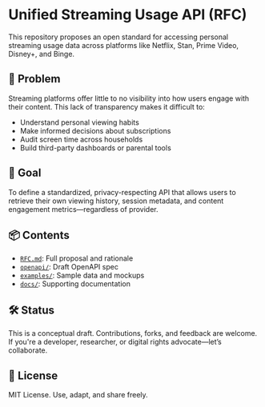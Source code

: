# Unified Streaming Usage API (RFC)

This repository proposes an open standard for accessing personal streaming usage data across platforms like Netflix, Stan, Prime Video, Disney+, and Binge.

## 🚨 Problem

Streaming platforms offer little to no visibility into how users engage with their content. This lack of transparency makes it difficult to:

- Understand personal viewing habits
- Make informed decisions about subscriptions
- Audit screen time across households
- Build third-party dashboards or parental tools

## 🎯 Goal

To define a standardized, privacy-respecting API that allows users to retrieve their own viewing history, session metadata, and content engagement metrics—regardless of provider.

## 📦 Contents

- [`RFC.md`](RFC.md): Full proposal and rationale
- [`openapi/`](openapi/): Draft OpenAPI spec
- [`examples/`](examples/): Sample data and mockups
- [`docs/`](docs/): Supporting documentation

## 🛠️ Status

This is a conceptual draft. Contributions, forks, and feedback are welcome. If you're a developer, researcher, or digital rights advocate—let’s collaborate.

## 📣 License

MIT License. Use, adapt, and share freely.

